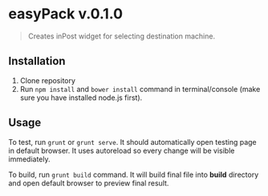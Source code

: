 easyPack v.0.1.0
===================

> Creates inPost widget for selecting destination machine.

## Installation

1. Clone repository
2. Run `npm install` and `bower install` command in terminal/console (make sure you have installed node.js first).


## Usage

To test, run `grunt` or `grunt serve`. It should automatically open testing page in default browser. It uses autoreload so every change will be visible immediately.

To build, run `grunt build` command. It will build final file into **build** directory and open default browser to preview final result.
